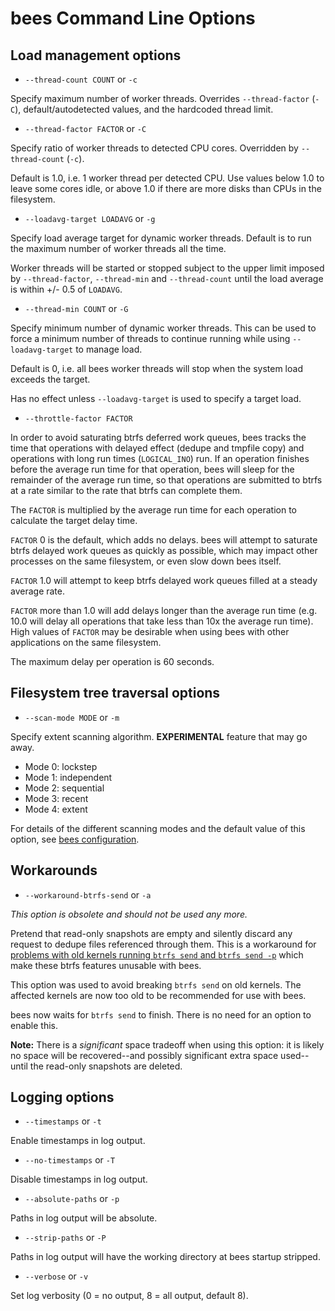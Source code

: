 # bees Command Line Options

## Load management options

* `--thread-count COUNT` or `-c`

 Specify maximum number of worker threads.  Overrides `--thread-factor`
 (`-C`), default/autodetected values, and the hardcoded thread limit.

* `--thread-factor FACTOR` or `-C`

 Specify ratio of worker threads to detected CPU cores.  Overridden by
 `--thread-count` (`-c`).

 Default is 1.0, i.e. 1 worker thread per detected CPU.  Use values
 below 1.0 to leave some cores idle, or above 1.0 if there are more
 disks than CPUs in the filesystem.

* `--loadavg-target LOADAVG` or `-g`

 Specify load average target for dynamic worker threads.  Default is
 to run the maximum number of worker threads all the time.

 Worker threads will be started or stopped subject to the upper limit
 imposed by `--thread-factor`, `--thread-min` and `--thread-count`
 until the load average is within +/- 0.5 of `LOADAVG`.

* `--thread-min COUNT` or `-G`

 Specify minimum number of dynamic worker threads.  This can be used
 to force a minimum number of threads to continue running while using
 `--loadavg-target` to manage load.

 Default is 0, i.e. all bees worker threads will stop when the system
 load exceeds the target.

 Has no effect unless `--loadavg-target` is used to specify a target load.

* `--throttle-factor FACTOR`

 In order to avoid saturating btrfs deferred work queues, bees tracks
 the time that operations with delayed effect (dedupe and tmpfile copy)
 and operations with long run times (`LOGICAL_INO`) run.  If an operation
 finishes before the average run time for that operation, bees will
 sleep for the remainder of the average run time, so that operations
 are submitted to btrfs at a rate similar to the rate that btrfs can
 complete them.

 The `FACTOR` is multiplied by the average run time for each operation
 to calculate the target delay time.

 `FACTOR` 0 is the default, which adds no delays.  bees will attempt
 to saturate btrfs delayed work queues as quickly as possible, which
 may impact other processes on the same filesystem, or even slow down
 bees itself.

 `FACTOR` 1.0 will attempt to keep btrfs delayed work queues filled at
 a steady average rate.

 `FACTOR` more than 1.0 will add delays longer than the average
 run time (e.g. 10.0 will delay all operations that take less than 10x
 the average run time).  High values of `FACTOR` may be desirable when
 using bees with other applications on the same filesystem.

 The maximum delay per operation is 60 seconds.

## Filesystem tree traversal options

* `--scan-mode MODE` or `-m`

 Specify extent scanning algorithm.
 **EXPERIMENTAL** feature that may go away.

  * Mode 0: lockstep
  * Mode 1: independent
  * Mode 2: sequential
  * Mode 3: recent
  * Mode 4: extent

 For details of the different scanning modes and the default value of
 this option, see [bees configuration](config.md).

## Workarounds

* `--workaround-btrfs-send` or `-a`

 _This option is obsolete and should not be used any more._

 Pretend that read-only snapshots are empty and silently discard any
request to dedupe files referenced through them.  This is a workaround
for [problems with old kernels running `btrfs send` and `btrfs send
-p`](btrfs-kernel.md) which make these btrfs features unusable with bees.

 This option was used to avoid breaking `btrfs send` on old kernels.
 The affected kernels are now too old to be recommended for use with bees.

 bees now waits for `btrfs send` to finish.  There is no need for an
 option to enable this.

 **Note:** There is a _significant_ space tradeoff when using this option:
it is likely no space will be recovered--and possibly significant extra
space used--until the read-only snapshots are deleted.

## Logging options

* `--timestamps` or `-t`

 Enable timestamps in log output.

* `--no-timestamps` or `-T`

 Disable timestamps in log output.

* `--absolute-paths` or `-p`

 Paths in log output will be absolute.

* `--strip-paths` or `-P`

 Paths in log output will have the working directory at bees startup stripped.

* `--verbose` or `-v`

 Set log verbosity (0 = no output, 8 = all output, default 8).
